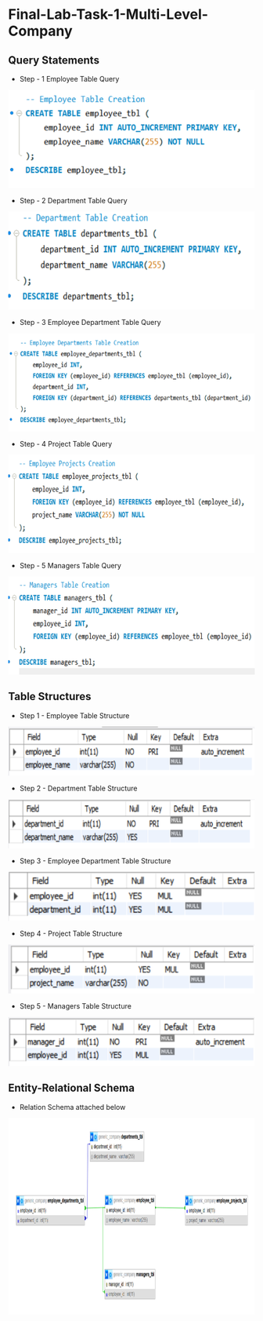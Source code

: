 # Final-Lab-Task-1-Multi-Level-Company

## Query Statements

- Step - 1 Employee Table Query <br>

<img src="Images/Employee-Table.png" alt="Alt Text" width="600" height="200">

- Step - 2 Department Table Query <br>

<img src="Images/Department-Table.png" alt="Alt Text" width="600" height="200">

- Step - 3 Employee Department Table Query <br>

<img src="Images/Emp-Dept-Table.png" alt="Alt Text" width="600" height="200">

- Step - 4 Project Table Query <br>

<img src="Images/Emp-Proj-Creation.png" alt="Alt Text" width="600" height="200">

- Step - 5 Managers Table Query <br>

<img src="Images/Manager-Table-Creation.png" alt="Alt Text" width="600" height="200">

## Table Structures

- Step 1 - Employee Table Structure <br>

<img src="Images/Emp-Table-Structure.png" alt="Alt Text" width="600" height="100">

- Step 2 - Department Table Structure <br>

<img src="Images/Department-Table-Structure.png" alt="Alt Text" width="600" height="100">

- Step 3 - Employee Department Table Structure <br>

<img src="Images/Employee-Department-Structure.png" alt="Alt Text" width="600" height="100">

- Step 4 - Project Table Structure <br>

<img src="Images/Project-Structure.png" alt="Alt Text" width="600" height="100">

- Step 5 - Managers Table Structure <br>

<img src="Images/Manager-Structure.png" alt="Alt Text" width="600" height="100">

## Entity-Relational Schema

- Relation Schema attached below <br>

<img src="Images/Entity-Relation.jpg" alt="Alt Text" width="900" height="400">
